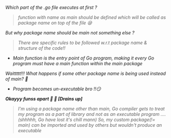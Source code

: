
*Which part of the .go file executes at first ?*
>*function with name as *main* should be defined which will be called as package name on top of the file 😪*


*But why package name should be main not something else ?*
>*There are specific rules to be followed w.r.t package name & structure of the code!!*
- *Main function is the entry point of Go program, making it every Go program must have a main function within the main package*

*Waittttt!!! What happens if some other package name is being used instead of main? 🤯*
- *Program becomes un-executable bro !!😏*

***Okayyy funss apart 🫡 🤫 [Drains up]***

>*I'm using a package name other than main, Go compiler gets to treat my program as a part of library and not as an executable program .... (shhhhh, Go have lost it's chill mann)*
>*So, my custom package(!= main) can be imported and used by others but wouldn't produce an executable*



